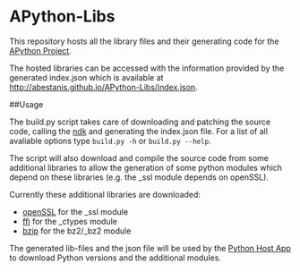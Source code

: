 # APython-Libs
This repository hosts all the library files and their generating code for the [APython Project](https://github.com/Abestanis/APython).

The hosted libraries can be accessed with the information provided by the generated index.json which is available at http://abestanis.github.io/APython-Libs/index.json.

##Usage

The build.py script takes care of downloading and patching the source code, calling the [ndk](https://developer.android.com/tools/sdk/ndk/index.html) and generating the index.json file.
For a list of all avaliable options type ```build.py -h``` or ```build.py --help```.

The script will also download and compile the source code from some additional libraries to allow the generation of some python modules which depend on these libraries (e.g. the _ssl module depends on openSSL).

Currently these additional libraries are downloaded:
* [openSSL](https://www.openssl.org/) for the _ssl module
* [ffi](https://sourceware.org/libffi/) for the _ctypes module
* [bzip](http://www.bzip.org/) for the bz2/_bz2 module

The generated lib-files and the json file will be used by the [Python Host App](https://github.com/Abestanis/APython) to download Python versions and the additional modules.
